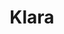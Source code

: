 ---
facebook: https://facebook.com/klarainc
logohandle: klarasystems
sort: klarasystems
title: Klara
twitter: https://x.com/klarainc
website: https://klarasystems.com/
---